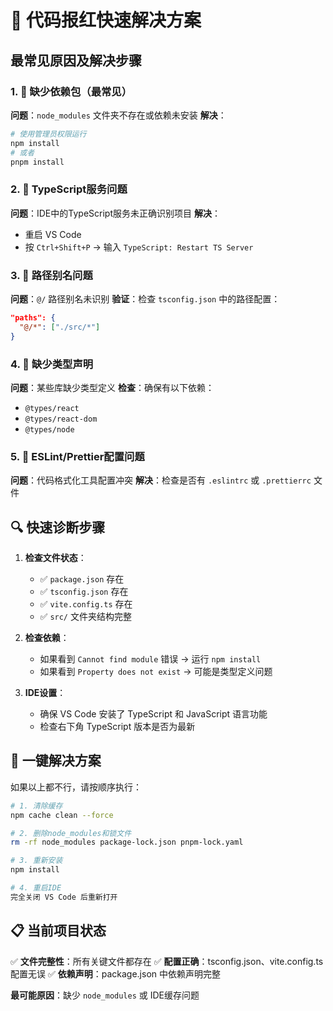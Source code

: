 # 🚨 代码报红快速解决方案

## 最常见原因及解决步骤

### 1. 🔴 缺少依赖包（最常见）
**问题**：`node_modules` 文件夹不存在或依赖未安装
**解决**：
```bash
# 使用管理员权限运行
npm install
# 或者
pnpm install
```

### 2. 🔴 TypeScript服务问题
**问题**：IDE中的TypeScript服务未正确识别项目
**解决**：
- 重启 VS Code
- 按 `Ctrl+Shift+P` → 输入 `TypeScript: Restart TS Server`

### 3. 🔴 路径别名问题
**问题**：`@/` 路径别名未识别
**验证**：检查 `tsconfig.json` 中的路径配置：
```json
"paths": {
  "@/*": ["./src/*"]
}
```

### 4. 🔴 缺少类型声明
**问题**：某些库缺少类型定义
**检查**：确保有以下依赖：
- `@types/react`
- `@types/react-dom`
- `@types/node`

### 5. 🔴 ESLint/Prettier配置问题
**问题**：代码格式化工具配置冲突
**解决**：检查是否有 `.eslintrc` 或 `.prettierrc` 文件

## 🔍 快速诊断步骤

1. **检查文件状态**：
   - ✅ `package.json` 存在
   - ✅ `tsconfig.json` 存在
   - ✅ `vite.config.ts` 存在
   - ✅ `src/` 文件夹结构完整

2. **检查依赖**：
   - 如果看到 `Cannot find module` 错误 → 运行 `npm install`
   - 如果看到 `Property does not exist` → 可能是类型定义问题

3. **IDE设置**：
   - 确保 VS Code 安装了 TypeScript 和 JavaScript 语言功能
   - 检查右下角 TypeScript 版本是否为最新

## 🎯 一键解决方案

如果以上都不行，请按顺序执行：

```bash
# 1. 清除缓存
npm cache clean --force

# 2. 删除node_modules和锁文件
rm -rf node_modules package-lock.json pnpm-lock.yaml

# 3. 重新安装
npm install

# 4. 重启IDE
完全关闭 VS Code 后重新打开
```

## 📋 当前项目状态

✅ **文件完整性**：所有关键文件都存在
✅ **配置正确**：tsconfig.json、vite.config.ts 配置无误
✅ **依赖声明**：package.json 中依赖声明完整

**最可能原因**：缺少 `node_modules` 或 IDE缓存问题
